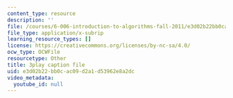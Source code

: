 ```yaml
---
content_type: resource
description: ''
file: /courses/6-006-introduction-to-algorithms-fall-2011/e3d02b22bb0cac09d2a1d53962e8a2dc_CHvQ3q_gJ7E.srt
file_type: application/x-subrip
learning_resource_types: []
license: https://creativecommons.org/licenses/by-nc-sa/4.0/
ocw_type: OCWFile
resourcetype: Other
title: 3play caption file
uid: e3d02b22-bb0c-ac09-d2a1-d53962e8a2dc
video_metadata:
  youtube_id: null
---
```

